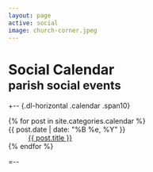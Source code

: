 ```yaml
---
layout: page
active: social
image: church-corner.jpeg
---
```


# Social Calendar<br /><small>parish social events</small>

+-- {.dl-horizontal .calendar .span10}
<section>
  <dl>
  {% for post in site.categories.calendar %}
    <dt>{{ post.date | date: "%B %e, %Y" }}</dt>
    <dd>
      <a href="{{ post.url }}">{{ post.title }}</a>
    </dd>
  {% endfor %}
  </dl>
</section>
=--
